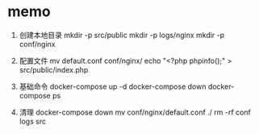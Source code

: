 # memo

1. 创建本地目录
mkdir -p src/public
mkdir -p logs/nginx
mkdir -p conf/nginx

2. 配置文件
mv default.conf conf/nginx/
echo "<?php phpinfo();" > src/public/index.php

3. 基础命令
docker-compose up -d
docker-compose down
docker-compose ps

4. 清理
docker-compose down
mv conf/nginx/default.conf ./
rm -rf conf logs src

